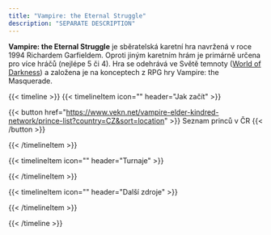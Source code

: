 ```yaml
---
title: "Vampire: the Eternal Struggle"
description: "SEPARATE DESCRIPTION"
---
```


**Vampire: the Eternal Struggle** je sběratelská karetní hra navržená v roce 1994 Richardem Garfieldem.
Oproti jiným karetním hrám je primárně určena pro více hráčů (nejlépe 5 či 4). Hra se odehrává ve Světě temnoty
 ([World of Darkness](www.worldofdarkness.com)) a založena je na konceptech z RPG hry Vampire: the Masquerade.

{{< timeline >}}
{{< timelineItem icon="" header="Jak začít" >}}

{{< button href="https://www.vekn.net/vampire-elder-kindred-network/prince-list?country=CZ&sort=location" >}}
Seznam princů v ČR
{{< /button >}}

{{< /timelineItem >}}

{{< timelineItem icon="" header="Turnaje" >}}
 
{{< /timelineItem >}}

{{< timelineItem icon="" header="Další zdroje" >}}
 
{{< /timelineItem >}}

{{< /timeline >}}
